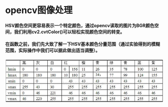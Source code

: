 # opencv图像处理
#### HSV颜色空间更容易表示一个特定颜色，通过opencv读取的图片为BGR颜色空间，我们利用cv2.cvtColor()可以轻松实现颜色空间的转变。
#### 在函数之前，我们先大致了解一下HSV基本颜色分量范围（通过实验得到的模糊范围，实际操作中我们可以据此做出适当调整）。
![alt text](image.png)